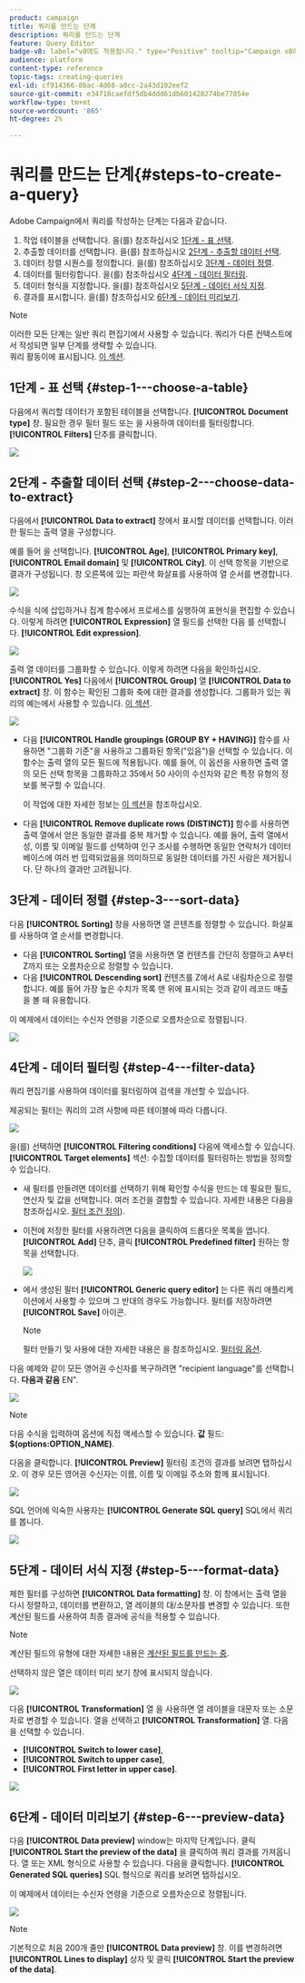 ```yaml
---
product: campaign
title: 쿼리를 만드는 단계
description: 쿼리를 만드는 단계
feature: Query Editor
badge-v8: label="v8에도 적용됩니다." type="Positive" tooltip="Campaign v8에도 적용됩니다."
audience: platform
content-type: reference
topic-tags: creating-queries
exl-id: cf914366-8bac-4d68-a0cc-2a43d102eef2
source-git-commit: e34718caefdf5db4ddd61db601420274be77054e
workflow-type: tm+mt
source-wordcount: '865'
ht-degree: 2%

---
```


# 쿼리를 만드는 단계{#steps-to-create-a-query}



Adobe Campaign에서 쿼리를 작성하는 단계는 다음과 같습니다.

1. 작업 테이블을 선택합니다. 을(를) 참조하십시오 [1단계 - 표 선택](#step-1---choose-a-table).
1. 추출할 데이터를 선택합니다. 을(를) 참조하십시오 [2단계 - 추출할 데이터 선택](#step-2---choose-data-to-extract).
1. 데이터 정렬 시퀀스를 정의합니다. 을(를) 참조하십시오 [3단계 - 데이터 정렬](#step-3---sort-data).
1. 데이터를 필터링합니다. 을(를) 참조하십시오 [4단계 - 데이터 필터링](#step-4---filter-data).
1. 데이터 형식을 지정합니다. 을(를) 참조하십시오 [5단계 - 데이터 서식 지정](#step-5---format-data).
1. 결과를 표시합니다. 을(를) 참조하십시오 [6단계 - 데이터 미리보기](#step-6---preview-data).

>[!NOTE]
>
>이러한 모든 단계는 일반 쿼리 편집기에서 사용할 수 있습니다. 쿼리가 다른 컨텍스트에서 작성되면 일부 단계를 생략할 수 있습니다.\
>쿼리 활동이에 표시됩니다. [이 섹션](../../workflow/using/query.md).

## 1단계 - 표 선택 {#step-1---choose-a-table}

다음에서 쿼리할 데이터가 포함된 테이블을 선택합니다. **[!UICONTROL Document type]** 창. 필요한 경우 필터 필드 또는 을 사용하여 데이터를 필터링합니다. **[!UICONTROL Filters]** 단추를 클릭합니다.

![](assets/query_editor_nveau_21.png)

## 2단계 - 추출할 데이터 선택 {#step-2---choose-data-to-extract}

다음에서 **[!UICONTROL Data to extract]** 창에서 표시할 데이터를 선택합니다. 이러한 필드는 출력 열을 구성합니다.

예를 들어 을 선택합니다. **[!UICONTROL Age]**, **[!UICONTROL Primary key]**, **[!UICONTROL Email domain]** 및 **[!UICONTROL City]**. 이 선택 항목을 기반으로 결과가 구성됩니다. 창 오른쪽에 있는 파란색 화살표를 사용하여 열 순서를 변경합니다.

![](assets/query_editor_nveau_01.png)

수식을 식에 삽입하거나 집계 함수에서 프로세스를 실행하여 표현식을 편집할 수 있습니다. 이렇게 하려면 **[!UICONTROL Expression]** 열 필드를 선택한 다음 를 선택합니다. **[!UICONTROL Edit expression]**.

![](assets/query_editor_nveau_97.png)

출력 열 데이터를 그룹화할 수 있습니다. 이렇게 하려면 다음을 확인하십시오. **[!UICONTROL Yes]** 다음에서 **[!UICONTROL Group]** 열 **[!UICONTROL Data to extract]** 창. 이 함수는 확인된 그룹화 축에 대한 결과를 생성합니다. 그룹화가 있는 쿼리의 예는에서 사용할 수 있습니다. [이 섹션](../../workflow/using/querying-delivery-information.md).

![](assets/query_editor_nveau_56.png)

* 다음 **[!UICONTROL Handle groupings (GROUP BY + HAVING)]** 함수를 사용하면 &quot;그룹화 기준&quot;을 사용하고 그룹화된 항목(&quot;있음&quot;)을 선택할 수 있습니다. 이 함수는 출력 열의 모든 필드에 적용됩니다. 예를 들어, 이 옵션을 사용하면 출력 열의 모든 선택 항목을 그룹화하고 35에서 50 사이의 수신자와 같은 특정 유형의 정보를 복구할 수 있습니다.

  이 작업에 대한 자세한 정보는 [이 섹션](../../workflow/using/querying-using-grouping-management.md)을 참조하십시오.

* 다음 **[!UICONTROL Remove duplicate rows (DISTINCT)]** 함수를 사용하면 출력 열에서 얻은 동일한 결과를 중복 제거할 수 있습니다. 예를 들어, 출력 열에서 성, 이름 및 이메일 필드를 선택하여 인구 조사를 수행하면 동일한 연락처가 데이터베이스에 여러 번 입력되었음을 의미하므로 동일한 데이터를 가진 사람은 제거됩니다. 단 하나의 결과만 고려됩니다.

## 3단계 - 데이터 정렬 {#step-3---sort-data}

다음 **[!UICONTROL Sorting]** 창을 사용하면 열 콘텐츠를 정렬할 수 있습니다. 화살표를 사용하여 열 순서를 변경합니다.

* 다음 **[!UICONTROL Sorting]** 열을 사용하면 열 컨텐츠를 간단히 정렬하고 A부터 Z까지 또는 오름차순으로 정렬할 수 있습니다.
* 다음 **[!UICONTROL Descending sort]** 컨텐츠를 Z에서 A로 내림차순으로 정렬합니다. 예를 들어 가장 높은 수치가 목록 맨 위에 표시되는 것과 같이 레코드 매출을 볼 때 유용합니다.

이 예제에서 데이터는 수신자 연령을 기준으로 오름차순으로 정렬됩니다.

![](assets/query_editor_nveau_57.png)

## 4단계 - 데이터 필터링 {#step-4---filter-data}

쿼리 편집기를 사용하여 데이터를 필터링하여 검색을 개선할 수 있습니다.

제공되는 필터는 쿼리의 고려 사항에 따른 테이블에 따라 다릅니다.

![](assets/query_editor_nveau_09.png)

을(를) 선택하면 **[!UICONTROL Filtering conditions]** 다음에 액세스할 수 있습니다. **[!UICONTROL Target elements]** 섹션: 수집할 데이터를 필터링하는 방법을 정의할 수 있습니다.

* 새 필터를 만들려면 데이터를 선택하기 위해 확인할 수식을 만드는 데 필요한 필드, 연산자 및 값을 선택합니다. 여러 조건을 결합할 수 있습니다. 자세한 내용은 다음을 참조하십시오. [필터 조건 정의](../../platform/using/defining-filter-conditions.md)).
* 이전에 저장한 필터를 사용하려면 다음을 클릭하여 드롭다운 목록을 엽니다. **[!UICONTROL Add]** 단추, 클릭 **[!UICONTROL Predefined filter]** 원하는 항목을 선택합니다.

  ![](assets/query_editor_15.png)

* 에서 생성된 필터 **[!UICONTROL Generic query editor]** 는 다른 쿼리 애플리케이션에서 사용할 수 있으며 그 반대의 경우도 가능합니다. 필터를 저장하려면 **[!UICONTROL Save]** 아이콘.

  >[!NOTE]
  >
  >필터 만들기 및 사용에 대한 자세한 내용은 을 참조하십시오. [필터링 옵션](../../platform/using/filtering-options.md).

다음 예제와 같이 모든 영어권 수신자를 복구하려면 &quot;recipient language&quot;를 선택합니다. **다음과 같음** EN&quot;.

![](assets/query_editor_nveau_89.png)

>[!NOTE]
>
>다음 수식을 입력하여 옵션에 직접 액세스할 수 있습니다. **값** 필드: **$(options:OPTION_NAME)**.

다음을 클릭합니다. **[!UICONTROL Preview]** 필터링 조건의 결과를 보려면 탭하십시오. 이 경우 모든 영어권 수신자는 이름, 이름 및 이메일 주소와 함께 표시됩니다.

![](assets/query_editor_nveau_98.png)

SQL 언어에 익숙한 사용자는 **[!UICONTROL Generate SQL query]** SQL에서 쿼리를 봅니다.

![](assets/query_editor_nveau_99.png)

## 5단계 - 데이터 서식 지정 {#step-5---format-data}

제한 필터를 구성하면 **[!UICONTROL Data formatting]** 창. 이 창에서는 출력 열을 다시 정렬하고, 데이터를 변환하고, 열 레이블의 대/소문자를 변경할 수 있습니다. 또한 계산된 필드를 사용하여 최종 결과에 공식을 적용할 수 있습니다.

>[!NOTE]
>
>계산된 필드의 유형에 대한 자세한 내용은 [계산된 필드를 만드는 중](../../platform/using/defining-filter-conditions.md#creating-calculated-fields).

선택하지 않은 열은 데이터 미리 보기 창에 표시되지 않습니다.

![](assets/query_editor_nveau_10.png)

다음 **[!UICONTROL Transformation]** 열 을 사용하면 열 레이블을 대문자 또는 소문자로 변경할 수 있습니다. 열을 선택하고 **[!UICONTROL Transformation]** 열. 다음을 선택할 수 있습니다.

* **[!UICONTROL Switch to lower case]**,
* **[!UICONTROL Switch to upper case]**,
* **[!UICONTROL First letter in upper case]**.

![](assets/query_editor_nveau_42.png)

## 6단계 - 데이터 미리보기 {#step-6---preview-data}

다음 **[!UICONTROL Data preview]** window는 마지막 단계입니다. 클릭 **[!UICONTROL Start the preview of the data]** 을 클릭하여 쿼리 결과를 가져옵니다. 열 또는 XML 형식으로 사용할 수 있습니다. 다음을 클릭합니다. **[!UICONTROL Generated SQL queries]** SQL 형식으로 쿼리를 보려면 탭하십시오.

이 예제에서 데이터는 수신자 연령을 기준으로 오름차순으로 정렬됩니다.

![](assets/query_editor_nveau_11.png)

>[!NOTE]
>
>기본적으로 처음 200개 줄만 **[!UICONTROL Data preview]** 창. 이를 변경하려면 **[!UICONTROL Lines to display]** 상자 및 클릭 **[!UICONTROL Start the preview of the data]**.
